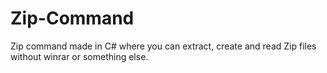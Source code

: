 # Zip-Command
Zip command made in C# where you can extract, create and read Zip files without winrar or something else.
